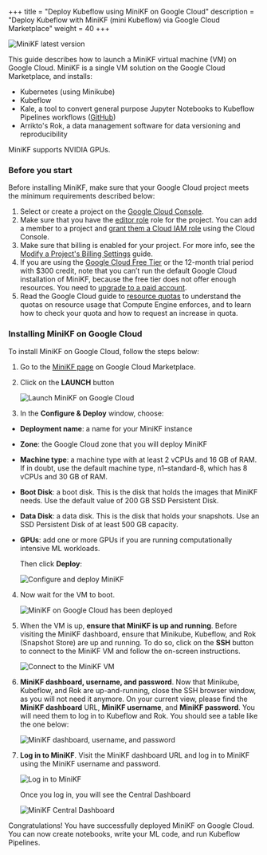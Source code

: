 +++
title = "Deploy Kubeflow using MiniKF on Google Cloud"
description = "Deploy Kubeflow with MiniKF (mini Kubeflow) via Google Cloud Marketplace"
weight = 40
+++

![MiniKF latest
version](https://www.arrikto.com/wp-content/uploads/2020/02/minikf-latest-version-gcp.svg
"MiniKF latest version")

This guide describes how to launch a MiniKF virtual machine (VM) on Google
Cloud. MiniKF is a single VM solution on the Google Cloud Marketplace, and
installs:

- Kubernetes (using Minikube)
- Kubeflow
- Kale, a tool to convert general purpose Jupyter Notebooks to Kubeflow
  Pipelines workflows ([GitHub](https://github.com/kubeflow-kale))
- Arrikto's Rok, a data management software for data versioning and
  reproducibility

MiniKF supports NVIDIA GPUs.
### Before you start

Before installing MiniKF, make sure that your Google Cloud project meets the
minimum requirements described below:

1. Select or create a project on the [Google Cloud Console](https://console.cloud.google.com/cloud-resource-manager).
2. Make sure that you have the [editor role](https://cloud.google.com/iam/docs/understanding-roles#primitive_role_definitions)
   role for the project. You can add a member to a project and
   [grant them a Cloud IAM role](https://cloud.google.com/iam/docs/granting-changing-revoking-access#using_the) using the Cloud Console.
3. Make sure that billing is enabled for your project. For more info, see the
   [Modify a Project's Billing Settings](https://cloud.google.com/billing/docs/how-to/modify-project) guide.
4. If you are using the [Google Cloud Free Tier](https://cloud.google.com/free/docs/gcp-free-tier) or the 12-month trial period with $300
   credit, note that you can’t run the default Google Cloud installation of MiniKF,
   because the free tier does not offer enough resources. You need to [upgrade to a paid account](https://cloud.google.com/free/docs/gcp-free-tier#how-to-upgrade).
5. Read the Google Cloud guide to [resource quotas](https://cloud.google.com/compute/quotas) to understand the quotas on
   resource usage that Compute Engine enforces, and to learn how to check your
   quota and how to request an increase in quota.

### Installing MiniKF on Google Cloud

To install MiniKF on Google Cloud, follow the steps below:

1. Go to the [MiniKF page](https://console.cloud.google.com/marketplace/details/arrikto-public/minikf?q=minikf&id=1f5eac28-1808-4969-b6fa-2cc231a23f45) on
Google Cloud Marketplace.

2. Click on the **LAUNCH** button

     <img src="/docs/images/minikf-launch.png"
       alt="Launch MiniKF on Google Cloud"
       class="mt-3 mb-3 p-3 border border-info rounded">
  
3. In the **Configure & Deploy** window, choose:

  - **Deployment name**: a name for your MiniKF instance
  - **Zone**: the Google Cloud zone that you will deploy MiniKF
  - **Machine type**: a machine type with at least 2 vCPUs and 16 GB of RAM. If
    in doubt, use the default machine type, n1–standard-8, which has 8 vCPUs and
    30 GB of RAM.
  - **Boot Disk**: a boot disk. This is the disk that holds the images that MiniKF
    needs. Use the default value of 200 GB SSD Persistent Disk.
  - **Data Disk**: a data disk. This is the disk that holds your snapshots. Use
    an SSD Persistent Disk of at least 500 GB capacity.
  - **GPUs**: add one or more GPUs if you are running computationally intensive
    ML workloads.

     Then click **Deploy**:

     <img src="/docs/images/minikf-deploy.png"
       alt="Configure and deploy MiniKF"
       class="mt-3 mb-3 p-3 border border-info rounded">

4. Now wait for the VM to boot.

    <img src="/docs/images/minikf-up.png"
      alt="MiniKF on Google Cloud has been deployed"
      class="mt-3 mb-3 p-3 border border-info rounded">

5. When the VM is up, **ensure that MiniKF is up and running**. Before visiting
   the MiniKF dashboard, ensure that Minikube, Kubeflow, and Rok (Snapshot
   Store) are up and running. To do so, click on the **SSH** button to connect
   to the MiniKF VM and follow the on-screen instructions.

    <img src="/docs/images/minikf-ssh.png"
      alt="Connect to the MiniKF VM"
      class="mt-3 mb-3 p-3 border border-info rounded">

6. **MiniKF dashboard, username, and password**. Now that Minikube, Kubeflow,
   and Rok are up-and-running, close the SSH browser window, as you will not
   need it anymore. On your current view, please find the **MiniKF dashboard**
   URL, **MiniKF username**, and **MiniKF password**. You will need them to log
   in to Kubeflow and Rok. You should see a table like the one below:

     <img src="/docs/images/minikf-info.png"
       alt="MiniKF dashboard, username, and password"
      class="mt-3 mb-3 p-3 border border-info rounded">

7. **Log in to MiniKF**. Visit the MiniKF dashboard URL and log in to MiniKF
   using the MiniKF username and password.

    <img src="/docs/images/minikf-login.png"
      alt="Log in to MiniKF"
      class="mt-3 mb-3 p-3 border border-info rounded">
   
   Once you log in, you will see the Central Dashboard

    <img src="/docs/images/minikf-dashboard.png"
      alt="MiniKF Central Dashboard"
      clas="mt-3 mb-3 p-3 border border-info riounded">

Congratulations! You have successfully deployed MiniKF on Google Cloud. You can
now create notebooks, write your ML code, and run Kubeflow Pipelines.
